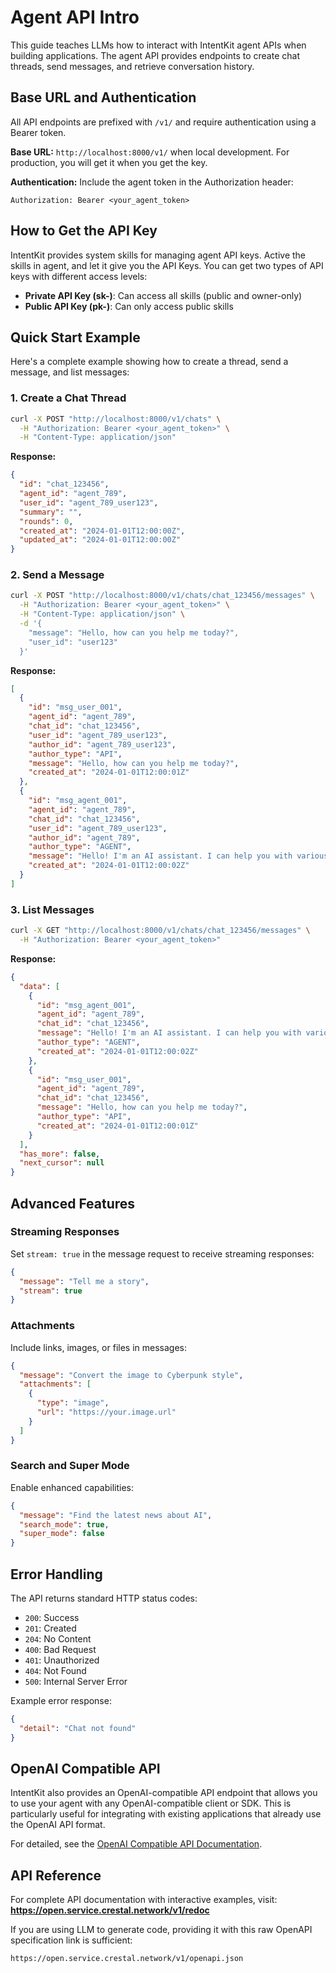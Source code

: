 # Agent API Intro

This guide teaches LLMs how to interact with IntentKit agent APIs when building applications. The agent API provides endpoints to create chat threads, send messages, and retrieve conversation history.

## Base URL and Authentication

All API endpoints are prefixed with `/v1/` and require authentication using a Bearer token.

**Base URL:** `http://localhost:8000/v1/` when local development. For production, you will get it when you get the key.

**Authentication:** Include the agent token in the Authorization header:
```
Authorization: Bearer <your_agent_token>
```
## How to Get the API Key

IntentKit provides system skills for managing agent API keys. Active the skills in agent, and let it give you the API Keys. You can get two types of API keys with different access levels:

- **Private API Key (sk-)**: Can access all skills (public and owner-only)
- **Public API Key (pk-)**: Can only access public skills

## Quick Start Example

Here's a complete example showing how to create a thread, send a message, and list messages:

### 1. Create a Chat Thread

```bash
curl -X POST "http://localhost:8000/v1/chats" \
  -H "Authorization: Bearer <your_agent_token>" \
  -H "Content-Type: application/json"
```

**Response:**
```json
{
  "id": "chat_123456",
  "agent_id": "agent_789",
  "user_id": "agent_789_user123",
  "summary": "",
  "rounds": 0,
  "created_at": "2024-01-01T12:00:00Z",
  "updated_at": "2024-01-01T12:00:00Z"
}
```

### 2. Send a Message

```bash
curl -X POST "http://localhost:8000/v1/chats/chat_123456/messages" \
  -H "Authorization: Bearer <your_agent_token>" \
  -H "Content-Type: application/json" \
  -d '{
    "message": "Hello, how can you help me today?",
    "user_id": "user123"
  }'
```

**Response:**
```json
[
  {
    "id": "msg_user_001",
    "agent_id": "agent_789",
    "chat_id": "chat_123456",
    "user_id": "agent_789_user123",
    "author_id": "agent_789_user123",
    "author_type": "API",
    "message": "Hello, how can you help me today?",
    "created_at": "2024-01-01T12:00:01Z"
  },
  {
    "id": "msg_agent_001",
    "agent_id": "agent_789",
    "chat_id": "chat_123456",
    "user_id": "agent_789_user123",
    "author_id": "agent_789",
    "author_type": "AGENT",
    "message": "Hello! I'm an AI assistant. I can help you with various tasks...",
    "created_at": "2024-01-01T12:00:02Z"
  }
]
```

### 3. List Messages

```bash
curl -X GET "http://localhost:8000/v1/chats/chat_123456/messages" \
  -H "Authorization: Bearer <your_agent_token>"
```

**Response:**
```json
{
  "data": [
    {
      "id": "msg_agent_001",
      "agent_id": "agent_789",
      "chat_id": "chat_123456",
      "message": "Hello! I'm an AI assistant. I can help you with various tasks...",
      "author_type": "AGENT",
      "created_at": "2024-01-01T12:00:02Z"
    },
    {
      "id": "msg_user_001",
      "agent_id": "agent_789",
      "chat_id": "chat_123456",
      "message": "Hello, how can you help me today?",
      "author_type": "API",
      "created_at": "2024-01-01T12:00:01Z"
    }
  ],
  "has_more": false,
  "next_cursor": null
}
```

## Advanced Features

### Streaming Responses
Set `stream: true` in the message request to receive streaming responses:

```json
{
  "message": "Tell me a story",
  "stream": true
}
```

### Attachments
Include links, images, or files in messages:

```json
{
  "message": "Convert the image to Cyberpunk style",
  "attachments": [
    {
      "type": "image",
      "url": "https://your.image.url"
    }
  ]
}
```

### Search and Super Mode
Enable enhanced capabilities:

```json
{
  "message": "Find the latest news about AI",
  "search_mode": true,
  "super_mode": false
}
```

## Error Handling

The API returns standard HTTP status codes:
- `200`: Success
- `201`: Created
- `204`: No Content
- `400`: Bad Request
- `401`: Unauthorized
- `404`: Not Found
- `500`: Internal Server Error

Example error response:
```json
{
  "detail": "Chat not found"
}
```

## OpenAI Compatible API

IntentKit also provides an OpenAI-compatible API endpoint that allows you to use your agent with any OpenAI-compatible client or SDK. This is particularly useful for integrating with existing applications that already use the OpenAI API format.

For detailed, see the [OpenAI Compatible API Documentation](openai_compatible.md).

## API Reference

For complete API documentation with interactive examples, visit:
**https://open.service.crestal.network/v1/redoc**

If you are using LLM to generate code, providing it with this raw OpenAPI specification link is sufficient:
```
https://open.service.crestal.network/v1/openapi.json
```